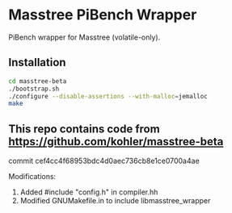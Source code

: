 # Masstree PiBench Wrapper

PiBench wrapper for Masstree (volatile-only).

## Installation
```bash
cd masstree-beta 
./bootstrap.sh    
./configure --disable-assertions --with-malloc=jemalloc
make
```


## This repo contains code from https://github.com/kohler/masstree-beta 

commit cef4cc4f68953bdc4d0aec736cb8e1ce0700a4ae

Modifications:
1. Added #include "config.h" in compiler.hh 
2. Modified GNUMakefile.in to include libmasstree_wrapper
